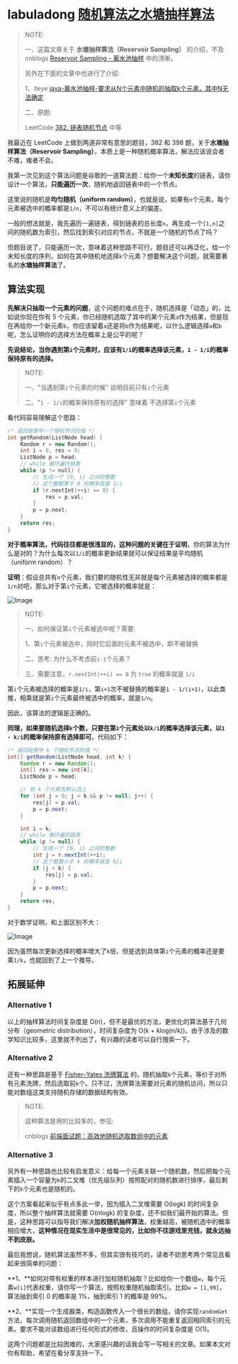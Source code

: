 # labuladong [随机算法之水塘抽样算法](https://mp.weixin.qq.com/s/DrBFYAZnPBgNNay2wjNU-A)

> NOTE: 
>
> 一、这篇文章关于 **水塘抽样算法（Reservoir Sampling）** 的介绍，不及 cnblogs [Reservoir Sampling - 蓄水池抽样](https://www.cnblogs.com/HappyAngel/archive/2011/02/07/1949762.html) 中的清晰。
>
> 另外在下面的文章中也进行了介绍: 
>
> 1、iteye [java-蓄水池抽样-要求从N个元素中随机的抽取k个元素，其中N无法确定](https://www.iteye.com/blog/bylijinnan-1468985)
>
> 二、原题: 
>
> LeetCode [382. 链表随机节点](https://leetcode-cn.com/problems/linked-list-random-node/) 中等
>
> 

我最近在 LeetCode 上做到两道非常有意思的题目，382 和 398 题，关于**水塘抽样算法（Reservoir Sampling）**，本质上是一种随机概率算法，解法应该说会者不难，难者不会。

我第一次见到这个算法问题是谷歌的一道算法题：给你一个**未知长度**的链表，请你设计一个算法，**只能遍历一次**，随机地返回链表中的一个节点。

这里说的随机是**均匀随机（uniform random）**，也就是说，如果有`n`个元素，每个元素被选中的概率都是`1/n`，不可以有统计意义上的偏差。

一般的想法就是，我先遍历一遍链表，得到链表的总长度`n`，再生成一个`[1,n]`之间的随机数为索引，然后找到索引对应的节点，不就是一个随机的节点了吗？

但题目说了，只能遍历一次，意味着这种思路不可行。题目还可以再泛化，给一个未知长度的序列，如何在其中随机地选择`k`个元素？想要解决这个问题，就需要著名的**水塘抽样算法**了。

## 算法实现

**先解决只抽取一个元素的问题**，这个问题的难点在于，随机选择是「动态」的，比如说你现在你有 5 个元素，你已经随机选取了其中的某个元素`a`作为结果，但是现在再给你一个新元素`b`，你应该留着`a`还是将`b`作为结果呢，以什么逻辑选择`a`和`b`呢，怎么证明你的选择方法在概率上是公平的呢？

**先说结论，当你遇到第`i`个元素时，应该有`1/i`的概率选择该元素，`1 - 1/i`的概率保持原有的选择。**

> NOTE: 
>
> 一、"当遇到第`i`个元素的时候" 说明目前只有`i`个元素
>
> 二、"`1 - 1/i`的概率保持原有的选择" 意味着 不选择第`i`个元素

看代码容易理解这个思路：

```C++
/* 返回链表中一个随机节点的值 */
int getRandom(ListNode head) {
    Random r = new Random();
    int i = 0, res = 0;
    ListNode p = head;
    // while 循环遍历链表
    while (p != null) {
        // 生成一个 [0, i) 之间的整数
        // 这个整数等于 0 的概率就是 1/i
        if (r.nextInt(++i) == 0) {
            res = p.val;
        }
        p = p.next;
    }
    return res;
}
```

**对于概率算法，代码往往都是很浅显的，这种问题的关键在于证明**，你的算法为什么是对的？为什么每次以`1/i`的概率更新结果就可以保证结果是平均随机（uniform random）？

**证明**：假设总共有`n`个元素，我们要的随机性无非就是每个元素被选择的概率都是`1/n`对吧，那么对于第`i`个元素，它被选择的概率就是：

![Image](https://mmbiz.qpic.cn/sz_mmbiz_png/gibkIz0MVqdGYxYy2SNqkziaZXmMRsaHTvQHXAgAP7WvHosLfl7BxQlGfpPXicBy2svB0qTbfu7OyfALgqLloNcBw/640?wx_fmt=png&tp=webp&wxfrom=5&wx_lazy=1&wx_co=1)

> NOTE: 
>
> 一、如何保证第`i`个元素被选中呢？需要:
>
> 1、第`i`个元素被选中，同时它后面的元素不被选中，即不被替换
>
> 二、思考: 为什么不考虑前`i-1`个元素？
>
> 三、需要注意，`r.nextInt(++i) == 0` 为 `true` 的概率就是 `1/i`
>
> 

第`i`个元素被选择的概率是`1/i`，第`i+1`次不被替换的概率是`1 - 1/(i+1)`，以此类推，相乘就是第`i`个元素最终被选中的概率，就是`1/n`。

因此，该算法的逻辑是正确的。

**同理，如果要随机选择`k`个数，只要在第`i`个元素处以`k/i`的概率选择该元素，以`1 - k/i`的概率保持原有选择即可**。代码如下：

```Java
/* 返回链表中 k 个随机节点的值 */
int[] getRandom(ListNode head, int k) {
    Random r = new Random();
    int[] res = new int[k];
    ListNode p = head;

    // 前 k 个元素先默认选上
    for (int j = 0; j < k && p != null; j++) {
        res[j] = p.val;
        p = p.next;
    }

    int i = k;
    // while 循环遍历链表
    while (p != null) {
        // 生成一个 [0, i) 之间的整数
        int j = r.nextInt(++i);
        // 这个整数小于 k 的概率就是 k/i
        if (j < k) {
            res[j] = p.val;
        }
        p = p.next;
    }
    return res;
}
```

对于数学证明，和上面区别不大：

![Image](https://mmbiz.qpic.cn/sz_mmbiz_png/gibkIz0MVqdGYxYy2SNqkziaZXmMRsaHTv2kUHyoP1J1m8m6RP3ibO8e6w4P6gEWdy9rsfIovArWgDxS2uficF7lCw/640?wx_fmt=png&tp=webp&wxfrom=5&wx_lazy=1&wx_co=1)

因为虽然每次更新选择的概率增大了`k`倍，但是选到具体第`i`个元素的概率还是要乘`1/k`，也就回到了上一个推导。





## 拓展延伸



### Alternative 1

以上的抽样算法时间复杂度是 O(n)，但不是最优的方法，更优化的算法基于几何分布（geometric distribution），时间复杂度为 O(k + klog(n/k))。由于涉及的数学知识比较多，这里就不列出了，有兴趣的读者可以自行搜索一下。



### Alternative 2

还有一种思路是基于 [Fisher–Yates 洗牌算法](http://mp.weixin.qq.com/s?__biz=MzAxODQxMDM0Mw==&mid=2247484503&idx=1&sn=e30ef74eb16ad385c16681cd6dfe15cf&chksm=9bd7fa5faca07349c6877bc69f9a27e13585f2c5ed2237ad37ac5b272611039391acc1dcd33d&scene=21#wechat_redirect) 的。随机抽取`k`个元素，等价于对所有元素洗牌，然后选取前`k`个。只不过，洗牌算法需要对元素的随机访问，所以只能对数组这类支持随机存储的数据结构有效。

> NOTE: 
>
> 这种算法是用的比较多的，参见: 
>
> cnblogs [前端面试题：高效地随机选取数组中的元素](https://www.cnblogs.com/Wayou/p/get_random_subset_from_an_array.html)



### Alternative 3

另外有一种思路也比较有启发意义：给每一个元素关联一个随机数，然后把每个元素插入一个容量为`k`的二叉堆（优先级队列）按照配对的随机数进行排序，最后剩下的`k`个元素也是随机的。

这个方案看起来似乎有点多此一举，因为插入二叉堆需要 O(logk) 的时间复杂度，所以整个抽样算法就需要 O(nlogk) 的复杂度，还不如我们最开始的算法。但是，这种思路可以指导我们解决**加权随机抽样算法**，权重越高，被随机选中的概率相应增大，**这种情况在现实生活中是很常见的，比如你不往游戏里充钱，就永远抽不到皮肤。**



最后我想说，随机算法虽然不多，但其实很有技巧的，读者不妨思考两个常见且看起来很简单的问题：

**1、**如何对带有权重的样本进行加权随机抽取？比如给你一个数组`w`，每个元素`w[i]`代表权重，请你写一个算法，按照权重随机抽取索引。比如`w = [1,99]`，算法抽到索引 0 的概率是 1%，抽到索引 1 的概率是 99%。

**2、**实现一个生成器类，构造函数传入一个很长的数组，请你实现`randomGet`方法，每次调用随机返回数组中的一个元素，多次调用不能重复返回相同索引的元素。要求不能对该数组进行任何形式的修改，且操作的时间复杂度是 O(1)。



这两个问题都是比较困难的，大家感兴趣的话我会写一写相关的文章。如果本文对你有帮助，希望在看分享支持一下。
